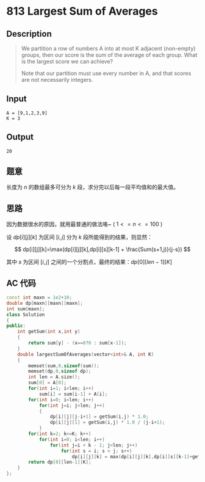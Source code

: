 # 813 Largest Sum of Averages

## **Description**

> We partition a row of numbers A into at most K adjacent (non-empty) groups, then our score is the sum of the average of each group. What is the largest score we can achieve?
>
> Note that our partition must use every number in A, and that scores are not necessarily integers.



## **Input**

    A = [9,1,2,3,9]
    K = 3



## **Output**

    20



## **题意**

长度为 $n$ 的数组最多可分为 $k$ 段，求分完以后每一段平均值和的最大值。



## **思路**

因为数据很水的原因，就用最普通的做法咯~ ( $1<=n<=100$ )

设 $dp[i][j][k]$ 为区间 $[i,j]$ 分为 $k$ 段所能得到的结果，则显然：

$$
dp[i][j][k]=\max(dp[i][j][k],dp[i][s][k-1] + \frac{Sum(s+1,j)}{j-s})
$$

其中 $s$ 为区间 $[i,j]$ 之间的一个分割点，最终的结果：$dp[0][len-1][K]$



## **AC 代码**

```cpp
const int maxn = 1e2+10;
double dp[maxn][maxn][maxn];
int sum[maxn];
class Solution
{
public:
    int getSum(int x,int y)
    {
        return sum[y] - (x==0?0 : sum[x-1]);
    }
    double largestSumOfAverages(vector<int>& A, int K)
    {
        memset(sum,0,sizeof(sum));
        memset(dp,0,sizeof dp);
        int len = A.size();
        sum[0] = A[0];
        for(int i=1; i<len; i++)
            sum[i] = sum[i-1] + A[i];
        for(int i=0; i<len; i++)
            for(int j=i; j<len; j++)
            {
                dp[i][j][j-i+1] = getSum(i,j) * 1.0;
                dp[i][j][1] = getSum(i,j) * 1.0 / (j-i+1);
            }
        for(int k=2; k<=K; k++)
            for(int i=0; i<len; i++)
                for(int j=i + k - 1; j<len; j++)
                    for(int s = i; s < j; s++)
                        dp[i][j][k] = max(dp[i][j][k],dp[i][s][k-1]+getSum(s+1,j) * 1.0 / (j-s));
        return dp[0][len-1][K];
    }
};
```

